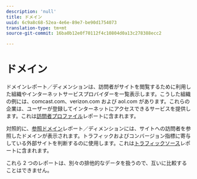 ```yaml
---
description: 'null'
title: ドメイン
uuid: 6c9a8c68-52ea-4e6e-89e7-be90d1754073
translation-type: tm+mt
source-git-commit: 16ba0b12e0f70112f4c10804d0a13c278388ecc2

---
```



# ドメイン

ドメインレポート／ディメンションは、訪問者がサイトを閲覧するために利用した組織やインターネットサービスプロバイダーを一覧表示します。こうした組織の例には、comcast.com、verizon.com および aol.com があります。これらの企業は、ユーザーが登録してインターネットにアクセスできるサービスを提供します。これは[訪問者プロファイル](reports-visitor-profile.md)レポートに含まれます。

対照的に、[参照ドメイン](/help/components/c-variables/dimensionslist/reports-referring-domains.md)レポート／ディメンションには、サイトへの訪問者を参照したドメインが表示されます。トラフィックおよびコンバージョン指標に寄与している外部サイトを判断するのに使用します。これは[トラフィックソース](reports-traffic-sources.md)レポートに含まれます。

これら 2 つのレポートは、別々の排他的なデータを扱うので、互いに比較することはできません。
